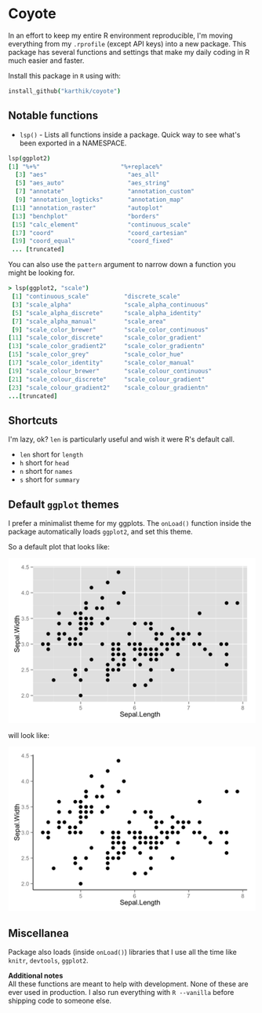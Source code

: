 # Coyote

In an effort to keep my entire R environment reproducible, I'm moving everything from my `.rprofile` (except API keys) into a new package. This package has several functions and settings that make my daily coding in R much easier and faster. 

Install this package in `R` using with: 

```coffee
install_github("karthik/coyote")
```

## Notable functions

* `lsp()` - Lists all functions inside a package. Quick way to see what's been exported in a NAMESPACE. 

```coffee
lsp(ggplot2)
[1] "%+%"                       "%+replace%"               
  [3] "aes"                       "aes_all"                  
  [5] "aes_auto"                  "aes_string"               
  [7] "annotate"                  "annotation_custom"        
  [9] "annotation_logticks"       "annotation_map"           
 [11] "annotation_raster"         "autoplot"                 
 [13] "benchplot"                 "borders"                  
 [15] "calc_element"              "continuous_scale"         
 [17] "coord"                     "coord_cartesian"          
 [19] "coord_equal"               "coord_fixed"       
 ... [truncated]
```

You can also use the `pattern` argument to narrow down a function you might be looking for.

```coffee
> lsp(ggplot2, "scale")
 [1] "continuous_scale"          "discrete_scale"           
 [3] "scale_alpha"               "scale_alpha_continuous"   
 [5] "scale_alpha_discrete"      "scale_alpha_identity"     
 [7] "scale_alpha_manual"        "scale_area"               
 [9] "scale_color_brewer"        "scale_color_continuous"   
[11] "scale_color_discrete"      "scale_color_gradient"     
[13] "scale_color_gradient2"     "scale_color_gradientn"    
[15] "scale_color_grey"          "scale_color_hue"          
[17] "scale_color_identity"      "scale_color_manual"       
[19] "scale_colour_brewer"       "scale_colour_continuous"  
[21] "scale_colour_discrete"     "scale_colour_gradient"    
[23] "scale_colour_gradient2"    "scale_colour_gradientn"  
...[truncated]
```

## Shortcuts

I'm lazy, ok? `len` is particularly useful and wish it were R's default call.

* `len` short for `length`
* `h` short for `head`
* `n` short for `names`
* `s` short for `summary`


## Default `ggplot` themes

I prefer a minimalist theme for my ggplots. The `onLoad()` function inside the package automatically loads `ggplot2`, and set this theme.

So a default plot that looks like:

![old plot](old_ggplot.png)

will look like:

![new plot](new_ggplot.png)

## Miscellanea

Package also loads (inside `onLoad()`) libraries that I use all the time like `knitr`, `devtools`, `ggplot2`.

__Additional notes__  
All these functions are meant to help with development. None of these are ever used in production. I also run everything with `R --vanilla` before shipping code to someone else.



